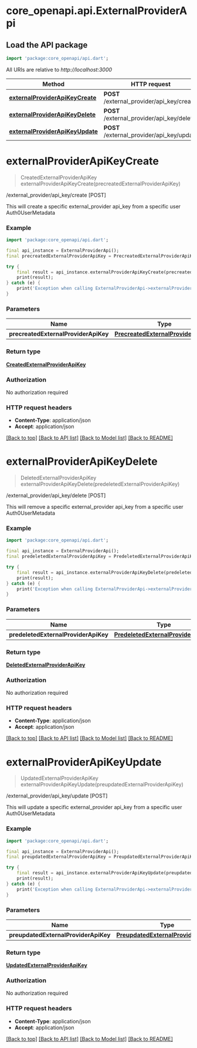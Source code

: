 # core_openapi.api.ExternalProviderApi

## Load the API package
```dart
import 'package:core_openapi/api.dart';
```

All URIs are relative to *http://localhost:3000*

Method | HTTP request | Description
------------- | ------------- | -------------
[**externalProviderApiKeyCreate**](ExternalProviderApi.md#externalproviderapikeycreate) | **POST** /external_provider/api_key/create | /external_provider/api_key/create [POST]
[**externalProviderApiKeyDelete**](ExternalProviderApi.md#externalproviderapikeydelete) | **POST** /external_provider/api_key/delete | /external_provider/api_key/delete [POST]
[**externalProviderApiKeyUpdate**](ExternalProviderApi.md#externalproviderapikeyupdate) | **POST** /external_provider/api_key/update | /external_provider/api_key/update [POST]


# **externalProviderApiKeyCreate**
> CreatedExternalProviderApiKey externalProviderApiKeyCreate(precreatedExternalProviderApiKey)

/external_provider/api_key/create [POST]

This will create a specific external_provider api_key from a specific user Auth0UserMetadata

### Example
```dart
import 'package:core_openapi/api.dart';

final api_instance = ExternalProviderApi();
final precreatedExternalProviderApiKey = PrecreatedExternalProviderApiKey(); // PrecreatedExternalProviderApiKey | 

try {
    final result = api_instance.externalProviderApiKeyCreate(precreatedExternalProviderApiKey);
    print(result);
} catch (e) {
    print('Exception when calling ExternalProviderApi->externalProviderApiKeyCreate: $e\n');
}
```

### Parameters

Name | Type | Description  | Notes
------------- | ------------- | ------------- | -------------
 **precreatedExternalProviderApiKey** | [**PrecreatedExternalProviderApiKey**](PrecreatedExternalProviderApiKey.md)|  | [optional] 

### Return type

[**CreatedExternalProviderApiKey**](CreatedExternalProviderApiKey.md)

### Authorization

No authorization required

### HTTP request headers

 - **Content-Type**: application/json
 - **Accept**: application/json

[[Back to top]](#) [[Back to API list]](../README.md#documentation-for-api-endpoints) [[Back to Model list]](../README.md#documentation-for-models) [[Back to README]](../README.md)

# **externalProviderApiKeyDelete**
> DeletedExternalProviderApiKey externalProviderApiKeyDelete(predeletedExternalProviderApiKey)

/external_provider/api_key/delete [POST]

This will remove a specific external_provider api_key from a specific user Auth0UserMetadata

### Example
```dart
import 'package:core_openapi/api.dart';

final api_instance = ExternalProviderApi();
final predeletedExternalProviderApiKey = PredeletedExternalProviderApiKey(); // PredeletedExternalProviderApiKey | 

try {
    final result = api_instance.externalProviderApiKeyDelete(predeletedExternalProviderApiKey);
    print(result);
} catch (e) {
    print('Exception when calling ExternalProviderApi->externalProviderApiKeyDelete: $e\n');
}
```

### Parameters

Name | Type | Description  | Notes
------------- | ------------- | ------------- | -------------
 **predeletedExternalProviderApiKey** | [**PredeletedExternalProviderApiKey**](PredeletedExternalProviderApiKey.md)|  | [optional] 

### Return type

[**DeletedExternalProviderApiKey**](DeletedExternalProviderApiKey.md)

### Authorization

No authorization required

### HTTP request headers

 - **Content-Type**: application/json
 - **Accept**: application/json

[[Back to top]](#) [[Back to API list]](../README.md#documentation-for-api-endpoints) [[Back to Model list]](../README.md#documentation-for-models) [[Back to README]](../README.md)

# **externalProviderApiKeyUpdate**
> UpdatedExternalProviderApiKey externalProviderApiKeyUpdate(preupdatedExternalProviderApiKey)

/external_provider/api_key/update [POST]

This will update a specific external_provider api_key from a specific user Auth0UserMetadata

### Example
```dart
import 'package:core_openapi/api.dart';

final api_instance = ExternalProviderApi();
final preupdatedExternalProviderApiKey = PreupdatedExternalProviderApiKey(); // PreupdatedExternalProviderApiKey | 

try {
    final result = api_instance.externalProviderApiKeyUpdate(preupdatedExternalProviderApiKey);
    print(result);
} catch (e) {
    print('Exception when calling ExternalProviderApi->externalProviderApiKeyUpdate: $e\n');
}
```

### Parameters

Name | Type | Description  | Notes
------------- | ------------- | ------------- | -------------
 **preupdatedExternalProviderApiKey** | [**PreupdatedExternalProviderApiKey**](PreupdatedExternalProviderApiKey.md)|  | [optional] 

### Return type

[**UpdatedExternalProviderApiKey**](UpdatedExternalProviderApiKey.md)

### Authorization

No authorization required

### HTTP request headers

 - **Content-Type**: application/json
 - **Accept**: application/json

[[Back to top]](#) [[Back to API list]](../README.md#documentation-for-api-endpoints) [[Back to Model list]](../README.md#documentation-for-models) [[Back to README]](../README.md)

